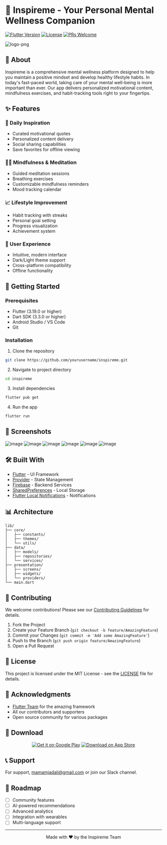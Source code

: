 # 🌟 Inspireme - Your Personal Mental Wellness Companion

[![Flutter Version](https://img.shields.io/badge/Flutter-3.19.0-blue.svg)](https://flutter.dev/)
[![License](https://img.shields.io/badge/License-MIT-green.svg)](LICENSE)
[![PRs Welcome](https://img.shields.io/badge/PRs-welcome-brightgreen.svg)](CONTRIBUTING.md)


 ![logo-png](https://github.com/user-attachments/assets/18755d33-ebea-4d6b-82f0-ecc68607843a)



## 🎯 About

Inspireme is a comprehensive mental wellness platform designed to help you maintain a positive mindset and develop healthy lifestyle habits. In today's fast-paced world, taking care of your mental well-being is more important than ever. Our app delivers personalized motivational content, mindfulness exercises, and habit-tracking tools right to your fingertips.

## ✨ Features

### 🎯 Daily Inspiration
- Curated motivational quotes
- Personalized content delivery
- Social sharing capabilities
- Save favorites for offline viewing

### 🧘‍♀️ Mindfulness & Meditation
- Guided meditation sessions
- Breathing exercises
- Customizable mindfulness reminders
- Mood tracking calendar

### 📈 Lifestyle Improvement
- Habit tracking with streaks
- Personal goal setting
- Progress visualization
- Achievement system

### 🎨 User Experience
- Intuitive, modern interface
- Dark/Light theme support
- Cross-platform compatibility
- Offline functionality

## 🚀 Getting Started

### Prerequisites

- Flutter (3.19.0 or higher)
- Dart SDK (3.3.0 or higher)
- Android Studio / VS Code
- Git

### Installation

1. Clone the repository
```bash
git clone https://github.com/yourusername/inspireme.git
```

2. Navigate to project directory
```bash
cd inspireme
```

3. Install dependencies
```bash
flutter pub get
```

4. Run the app
```bash
flutter run
```

## 📱 Screenshots

![image](https://github.com/user-attachments/assets/c5049486-cae7-4e7f-9397-b5ef459aae71)
![image](https://github.com/user-attachments/assets/b2ecbac8-a74d-4006-b099-cb5573e6bee4)
![image](https://github.com/user-attachments/assets/80987434-03c0-454c-a615-47c73a183137)
![image](https://github.com/user-attachments/assets/e8af8728-3952-4089-a289-3c72dbeaf6ca)
![image](https://github.com/user-attachments/assets/90d98fa4-ecb4-48d1-97bc-7f0ff0dd2a78)
![image](https://github.com/user-attachments/assets/f44ecc67-cc21-496c-b4ca-cfe26cd43b5c)









## 🛠️ Built With

- [Flutter](https://flutter.dev/) - UI Framework
- [Provider](https://pub.dev/packages/provider) - State Management
- [Firebase](https://firebase.google.com/) - Backend Services
- [SharedPreferences](https://pub.dev/packages/shared_preferences) - Local Storage
- [Flutter Local Notifications](https://pub.dev/packages/flutter_local_notifications) - Notifications

## 📊 Architecture

```
lib/
├── core/
│   ├── constants/
│   ├── themes/
│   └── utils/
├── data/
│   ├── models/
│   ├── repositories/
│   └── services/
├── presentation/
│   ├── screens/
│   ├── widgets/
│   └── providers/
└── main.dart
```

## 🤝 Contributing

We welcome contributions! Please see our [Contributing Guidelines](CONTRIBUTING.md) for details.

1. Fork the Project
2. Create your Feature Branch (`git checkout -b feature/AmazingFeature`)
3. Commit your Changes (`git commit -m 'Add some AmazingFeature'`)
4. Push to the Branch (`git push origin feature/AmazingFeature`)
5. Open a Pull Request

## 📄 License

This project is licensed under the MIT License - see the [LICENSE](LICENSE) file for details.

## 🙏 Acknowledgments

- [Flutter Team](https://flutter.dev/) for the amazing framework
- All our contributors and supporters
- Open source community for various packages

## 📱 Download

<p align="center">
  <a href="#"><img src="/api/placeholder/200/60" alt="Get it on Google Play"></a>
  <a href="#"><img src="/api/placeholder/200/60" alt="Download on App Store"></a>
</p>

## 📞 Support

For support, mamamjadali@gmail.com or join our Slack channel.

## 🔮 Roadmap

- [ ] Community features
- [ ] AI-powered recommendations
- [ ] Advanced analytics
- [ ] Integration with wearables
- [ ] Multi-language support

---

<p align="center">
  Made with ❤️ by the Inspireme Team
</p>
